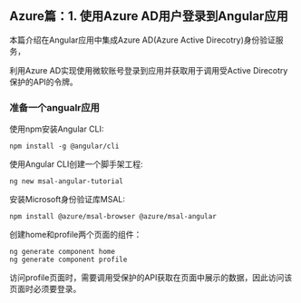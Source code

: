 ## Azure篇：1. 使用Azure AD用户登录到Angular应用

本篇介绍在Angular应用中集成Azure AD(Azure Active Direcotry)身份验证服务，

利用Azure AD实现使用微软账号登录到应用并获取用于调用受Active Direcotry保护的API的令牌。

### 准备一个angualr应用

使用npm安装Angular CLI:

```
npm install -g @angular/cli
```

使用Angular CLI创建一个脚手架工程:

```
ng new msal-angular-tutorial
```

安装Microsoft身份验证库MSAL:

```
npm install @azure/msal-browser @azure/msal-angular
```

创建home和profile两个页面的组件：
```
ng generate component home
ng generate component profile
```

访问profile页面时，需要调用受保护的API获取在页面中展示的数据，因此访问该页面时必须要登录。
